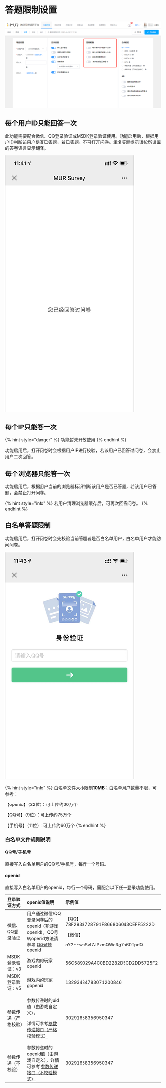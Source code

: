 # 答题限制设置

![&#x7B54;&#x9898;&#x9650;&#x5236;&#x8BBE;&#x7F6E;](../../../.gitbook/assets/image%20%28664%29.png)

## 每个用户ID只能回答一次

此功能需要配合微信、QQ登录验证或MSDK登录验证使用。功能启用后，根据用户ID判断该用户是否已答题，若已答题，不可打开问卷。重复答题提示语按所设置的答卷语言显示翻译。

![&#x91CD;&#x590D;&#x7B54;&#x9898;&#x63D0;&#x793A;](../../../.gitbook/assets/image%20%28667%29.png)

## 每个IP只能答一次

{% hint style="danger" %}
功能暂未开放使用
{% endhint %}

功能启用后，打开问卷时会根据用户IP进行校验，若该用户已回答过问卷，会禁止用户二次回答。

## 每个浏览器只能答一次

功能启用后，根据用户当前的浏览器标识判断该用户是否已答题，若该用户已答题，会禁止打开问卷。

{% hint style="info" %}
若用户清理浏览器缓存后，可再次回答问卷。
{% endhint %}

## 白名单答题限制

功能启用后，打开问卷时会先校验当前答题者是否白名单用户，白名单用户才能访问问卷。

![&#x767D;&#x540D;&#x5355;&#x8EAB;&#x4EFD;&#x9A8C;&#x8BC1;](../../../.gitbook/assets/image%20%28665%29.png)

{% hint style="info" %}
白名单文件大小限制**10MB**；白名单用户数量不限，可参考：

【openid】（22位）：可上传约30万个

【QQ号】（9位）：可上传约75万个

【手机号】（11位）：可上传约60万个
{% endhint %}

### 白名单文件规则说明

#### QQ号/手机号

直接写入白名单用户的QQ号/手机号，每行一个号码。

#### openid

直接写入白名单用户的openid，每行一个号码，需配合以下任一登录功能使用。

<table>
  <thead>
    <tr>
      <th style="text-align:left">&#x767B;&#x5F55;&#x9A8C;&#x8BC1;&#x65B9;&#x5F0F;</th>
      <th style="text-align:left">openid&#x503C;&#x8BF4;&#x660E;</th>
      <th style="text-align:left">&#x793A;&#x4F8B;&#x503C;</th>
    </tr>
  </thead>
  <tbody>
    <tr>
      <td style="text-align:left">&#x5FAE;&#x4FE1;&#x3001;QQ&#x767B;&#x5F55;&#x9A8C;&#x8BC1;</td>
      <td style="text-align:left">&#x7528;&#x6237;&#x901A;&#x8FC7;&#x5FAE;&#x4FE1;/QQ&#x767B;&#x5F55;&#x95EE;&#x5377;&#x540E;&#x7684;openid&#xFF08;&#x975E;&#x6E38;&#x620F;openid&#xFF09;&#xFF0C;QQ&#x53F7;&#x8F6C;openid&#x65B9;&#x6CD5;&#x8BF7;&#x53C2;&#x8003;
        <a
        href="https://imur.gitbook.io/help_center/chang-jian-wen-ti/uidopenid-zhuan-huan-qq-hao#fu-lu-openid-shi-shen-me-ying-yong-nei-yong-hu-shen-fen-de-wei-yi-biao-shi">QQ&#x53F7;&#x8F6C;openid</a>
      </td>
      <td style="text-align:left">
        <p>&#x3010;QQ&#x3011;78F2938728791F866806043CEFF5222D</p>
        <p>&#x3010;&#x5FAE;&#x4FE1;&#x3011;</p>
        <p>oY2--whSvI7JPzmQWcRg7o60TpdQ</p>
      </td>
    </tr>
    <tr>
      <td style="text-align:left">MSDK&#x767B;&#x5F55;&#x9A8C;&#x8BC1;&#xFF1A;v3</td>
      <td style="text-align:left">&#x6E38;&#x620F;&#x5185;&#x7684;&#x73A9;&#x5BB6;openid</td>
      <td style="text-align:left">56C589029A4C0BD2282D5CD2DD5725F2</td>
    </tr>
    <tr>
      <td style="text-align:left">MSDK&#x767B;&#x5F55;&#x9A8C;&#x8BC1;&#xFF1A;v5</td>
      <td style="text-align:left">&#x6E38;&#x620F;&#x5185;&#x7684;&#x73A9;&#x5BB6;gopenid</td>
      <td style="text-align:left">13293484783071200846</td>
    </tr>
    <tr>
      <td style="text-align:left">&#x53C2;&#x6570;&#x4F20;&#x9012;&#xFF08;&#x4E25;&#x683C;&#x6821;&#x9A8C;&#xFF09;</td>
      <td
      style="text-align:left">
        <p>&#x53C2;&#x6570;&#x4F20;&#x9012;&#x65F6;&#x7684;uid&#x503C;&#xFF08;&#x7531;&#x6E38;&#x620F;&#x81EA;&#x5B9A;&#x4E49;&#xFF09;&#xFF0C;</p>
        <p>&#x8BE6;&#x60C5;&#x53EF;&#x53C2;&#x8003;<a href="../../../api-wen-dang/fei-msdk-deng-lu-tai-chuan-di-jie-kou.md">&#x53C2;&#x6570;&#x4F20;&#x9012;&#x63A5;&#x53E3;&#xFF08;&#x4E25;&#x683C;&#x6821;&#x9A8C;&#x6A21;&#x5F0F;&#xFF09;</a>
        </p>
        </td>
        <td style="text-align:left">30291658356950347</td>
    </tr>
    <tr>
      <td style="text-align:left">&#x53C2;&#x6570;&#x4F20;&#x9012;&#xFF08;&#x4E0D;&#x6821;&#x9A8C;&#xFF09;</td>
      <td
      style="text-align:left">&#x53C2;&#x6570;&#x4F20;&#x9012;&#x65F6;&#x7684;openid&#x503C;&#xFF08;&#x7531;&#x6E38;&#x620F;&#x81EA;&#x5B9A;&#x4E49;&#xFF09;&#xFF0C;&#x8BE6;&#x60C5;&#x53EF;&#x53C2;&#x8003;
        <a
        href="../../../api-wen-dang/can-shu-chuan-di-jie-kou-bu-xiao-yan-mo-shi.md">&#x53C2;&#x6570;&#x4F20;&#x9012;&#x63A5;&#x53E3;&#xFF08;&#x4E0D;&#x6821;&#x9A8C;&#x6A21;&#x5F0F;&#xFF09;</a>
          </td>
          <td style="text-align:left">30291658356950347</td>
    </tr>
  </tbody>
</table>



